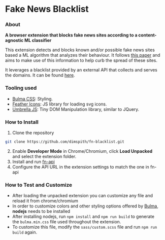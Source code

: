 # Fake News Blacklist
    
### About
**A browser extension that blocks fake news sites according to a content-agnostic ML classifier**

This extension detects and blocks known and/or possible fake news sites based a
ML algorithm that analyzes their behaviour. It follows [this paper](https://scholar.google.gr/citations?view_op=view_citation&hl=el&user=Wk7e-kIAAAAJ&sortby=pubdate&citation_for_view=Wk7e-kIAAAAJ:_OXeSy2IsFwC)
and aims to make use of this information to help curb the spread of these sites.

It leverages a blacklist provided by an external API that collects and serves the domains.
It can be found [here](https://github.com/dimspith/fnapi).

### Tooling used
- [Bulma CSS](https://bulma.io/): Styling.
- [Feather Icons](https://github.com/feathericons/feather): JS library for loading svg icons.
- [Umbrella JS](https://umbrellajs.com/): Tiny DOM Manipulation library, similar to JQuery.
 
### How to Install
1. Clone the repository
```bash
git clone https://github.com/dimspith/fn-blacklist.git
`````
2. Enable **Developer Mode** in Chrome/Chromium, click **Load Unpacked** and select the extension folder.
3. Install and run [fn-api](https://github.com/dimspith/fnapi)
4. Configure the API URL in the extension settings to match the one in fn-api

### How to Test and Customize
- After loading the unpacked extension you can customize any file and reload it from chrome/chromium
- In order to customize colors and other styling options offered by [Bulma](https://bulma.io/), **nodejs** needs to be installed
- After installing nodejs, run `npm install` and `npm run build` to generate the `bulma.min.css` file used throughout the extension.
- To customize this file, modify the `sass/custom.scss` file and run `npm run build` again.
